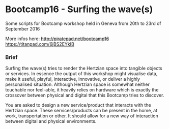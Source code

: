# Bootcamp16 - Surfing the wave(s)

Some scripts for Bootcamp workshop held in Geneva from 20th to 23rd of September 2016

More infos here: ~~http://piratepad.net/bootcamp16~~ https://titanpad.com/6jBS2EYkIB

### Brief
Surfing the wave(s) tries to render the Hertzian space into tangible objects or services. In essence the output of this workshop might visualise data, make it useful, playful, interactive, innovative, or deliver a highly personalised situation. Although Hertzian space is somewhat neither touchable nor feel-able, it heavily relies on hardware which is exactly the crossover between physical and digital that this Bootcamp tries to discover.

You are asked to design a new service/product that interacts with the Hertzian space. These services/products can be present in the home, at work, transportation or other. It should allow for a new way of interaction between digital and physical environments.
